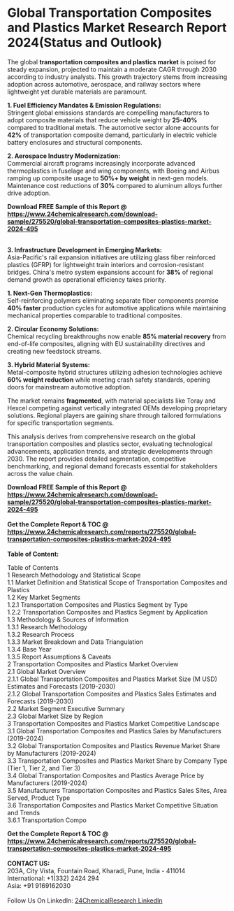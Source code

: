 <h1>Global Transportation Composites and Plastics Market Research Report 2024(Status and Outlook)</h1><p>The global <strong>transportation composites and plastics market</strong> is poised for steady expansion, projected to maintain a moderate CAGR through 2030 according to industry analysts. This growth trajectory stems from increasing adoption across automotive, aerospace, and railway sectors where lightweight yet durable materials are paramount.</p><p><strong>1. Fuel Efficiency Mandates &amp; Emission Regulations:</strong><br>
Stringent global emissions standards are compelling manufacturers to adopt composite materials that reduce vehicle weight by <strong>25-40%</strong> compared to traditional metals. The automotive sector alone accounts for <strong>42%</strong> of transportation composite demand, particularly in electric vehicle battery enclosures and structural components.</p><p><strong>2. Aerospace Industry Modernization:</strong><br>
Commercial aircraft programs increasingly incorporate advanced thermoplastics in fuselage and wing components, with Boeing and Airbus ramping up composite usage to <strong>50%+ by weight</strong> in next-gen models. Maintenance cost reductions of <strong>30%</strong> compared to aluminum alloys further drive adoption.</p><div><b>Download FREE Sample of this Report @ 
            <a href="https://www.24chemicalresearch.com/download-sample/275520/global-transportation-composites-plastics-market-2024-495">
            https://www.24chemicalresearch.com/download-sample/275520/global-transportation-composites-plastics-market-2024-495</a></b></div><br><p><strong>3. Infrastructure Development in Emerging Markets:</strong><br>
Asia-Pacific's rail expansion initiatives are utilizing glass fiber reinforced plastics (GFRP) for lightweight train interiors and corrosion-resistant bridges. China's metro system expansions account for <strong>38%</strong> of regional demand growth as operational efficiency takes priority.</p><p><strong>1. Next-Gen Thermoplastics:</strong><br>
Self-reinforcing polymers eliminating separate fiber components promise <strong>40% faster</strong> production cycles for automotive applications while maintaining mechanical properties comparable to traditional composites.</p><p><strong>2. Circular Economy Solutions:</strong><br>
Chemical recycling breakthroughs now enable <strong>85% material recovery</strong> from end-of-life composites, aligning with EU sustainability directives and creating new feedstock streams.</p><p><strong>3. Hybrid Material Systems:</strong><br>
Metal-composite hybrid structures utilizing adhesion technologies achieve <strong>60% weight reduction</strong> while meeting crash safety standards, opening doors for mainstream automotive adoption.</p><p>The market remains <strong>fragmented</strong>, with material specialists like Toray and Hexcel competing against vertically integrated OEMs developing proprietary solutions. Regional players are gaining share through tailored formulations for specific transportation segments.</p><p>This analysis derives from comprehensive research on the global transportation composites and plastics sector, evaluating technological advancements, application trends, and strategic developments through 2030. The report provides detailed segmentation, competitive benchmarking, and regional demand forecasts essential for stakeholders across the value chain.</p><div><b>Download FREE Sample of this Report @ 
            <a href="https://www.24chemicalresearch.com/download-sample/275520/global-transportation-composites-plastics-market-2024-495">
            https://www.24chemicalresearch.com/download-sample/275520/global-transportation-composites-plastics-market-2024-495</a></b></div><br><div><b>Get the Complete Report & TOC @ 
            <a href="https://www.24chemicalresearch.com/reports/275520/global-transportation-composites-plastics-market-2024-495">
            https://www.24chemicalresearch.com/reports/275520/global-transportation-composites-plastics-market-2024-495</a></b></div><br>
            <b>Table of Content:</b><p>Table of Contents<br />
1 Research Methodology and Statistical Scope<br />
1.1 Market Definition and Statistical Scope of Transportation Composites and Plastics<br />
1.2 Key Market Segments<br />
1.2.1 Transportation Composites and Plastics Segment by Type<br />
1.2.2 Transportation Composites and Plastics Segment by Application<br />
1.3 Methodology & Sources of Information<br />
1.3.1 Research Methodology<br />
1.3.2 Research Process<br />
1.3.3 Market Breakdown and Data Triangulation<br />
1.3.4 Base Year<br />
1.3.5 Report Assumptions & Caveats<br />
2 Transportation Composites and Plastics Market Overview<br />
2.1 Global Market Overview<br />
2.1.1 Global Transportation Composites and Plastics Market Size (M USD) Estimates and Forecasts (2019-2030)<br />
2.1.2 Global Transportation Composites and Plastics Sales Estimates and Forecasts (2019-2030)<br />
2.2 Market Segment Executive Summary<br />
2.3 Global Market Size by Region<br />
3 Transportation Composites and Plastics Market Competitive Landscape<br />
3.1 Global Transportation Composites and Plastics Sales by Manufacturers (2019-2024)<br />
3.2 Global Transportation Composites and Plastics Revenue Market Share by Manufacturers (2019-2024)<br />
3.3 Transportation Composites and Plastics Market Share by Company Type (Tier 1, Tier 2, and Tier 3)<br />
3.4 Global Transportation Composites and Plastics Average Price by Manufacturers (2019-2024)<br />
3.5 Manufacturers Transportation Composites and Plastics Sales Sites, Area Served, Product Type<br />
3.6 Transportation Composites and Plastics Market Competitive Situation and Trends<br />
3.6.1 Transportation Compo</p><div><b>Get the Complete Report & TOC @ 
            <a href="https://www.24chemicalresearch.com/reports/275520/global-transportation-composites-plastics-market-2024-495">
            https://www.24chemicalresearch.com/reports/275520/global-transportation-composites-plastics-market-2024-495</a></b></div><br><b>CONTACT US:</b><br>
            203A, City Vista, Fountain Road, Kharadi, Pune, India - 411014<br>
            International: +1(332) 2424 294<br>
            Asia: +91 9169162030 <br><br>
            Follow Us On LinkedIn: <a href="https://www.linkedin.com/company/24chemicalresearch/">24ChemicalResearch LinkedIn</a>